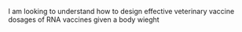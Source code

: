 I am looking to understand how to design effective veterinary vaccine dosages of RNA vaccines given a body wieght&#x20;